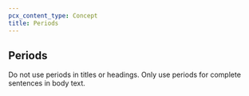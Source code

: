 ```yaml
---
pcx_content_type: Concept
title: Periods
---
```


## Periods

Do not use periods in titles or headings. Only use periods for complete sentences in body text.
